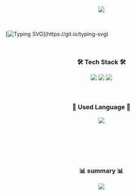 <!--title-->
<div align="center">
  <img src="https://github.com/user-attachments/assets/c58724af-5506-4361-b47d-90ee9db86344" />
</div>

<br>
<br>

<!--움직이는 환영글-->
[![Typing SVG](https://readme-typing-svg.demolab.com?font=Bagel+Fat+One&size=90&pause=1000&color=1F71F7&center=true&vCenter=true&width=1500&height=200&lines=HI!+Welcome+to+My+Github!;%EC%A0%9C+%EA%B9%83%ED%97%88%EB%B8%8C%EB%A5%BC+%EB%B0%A9%EB%AC%B8%ED%95%B4%EC%A3%BC%EC%85%94%EC%84%9C+%EA%B0%90%EC%82%AC%ED%95%A9%EB%8B%88%EB%8B%A4!)](https://git.io/typing-svg)

<br>

<!--뱃지-->
<div align="center">
  <h3>🛠 Tech Stack 🛠</h3>
  <img src="https://img.shields.io/badge/unity-black?style=for-the-badge&logo=unity">
  <img src="https://img.shields.io/badge/meta-%230467DF?style=for-the-badge&logo=meta">
  <img src="https://img.shields.io/badge/C%2B%2B-%2300599C?style=for-the-badge&logo=C%2B%2B">
</div>

<br>
<br>

<div align="center">
  <h3>💬 Used Language 💬</h3>
  <img src="https://github-readme-stats.vercel.app/api/top-langs/?username=JeongEon8&layout=compact">
</div>

<br>
<br>

<div align="center">
  <h3></h3>
  
</div>

<br>
<br>

<div align="center">
  <h3>📊 summary 📊</h3>
  <img src="https://github-readme-stats.vercel.app/api?username=JeongEon8">
</div>

